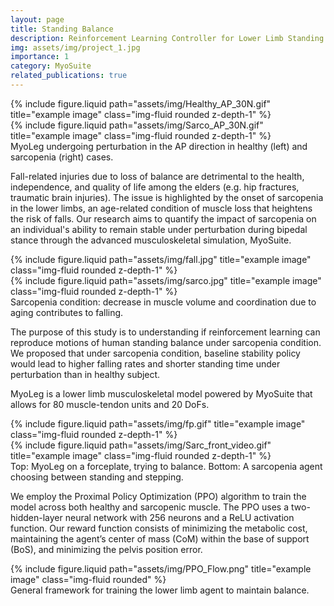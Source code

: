 ```yaml
---
layout: page
title: Standing Balance
description: Reinforcement Learning Controller for Lower Limb Standing Balance
img: assets/img/project_1.jpg
importance: 1
category: MyoSuite
related_publications: true
---
```

<div class="row justify-content-center">
    <div class="col-4 mt-3 mt-md-0">
        {% include figure.liquid path="assets/img/Healthy_AP_30N.gif" title="example image" class="img-fluid rounded z-depth-1" %}
    </div>
    <div class="col-4 mt-3 mt-md-0">
        {% include figure.liquid path="assets/img/Sarco_AP_30N.gif" title="example image" class="img-fluid rounded z-depth-1" %}
    </div>
</div>
<div class="caption">
    MyoLeg undergoing perturbation in the AP direction in healthy (left) and sarcopenia (right) cases.
</div>


Fall-related injuries due to loss of balance are detrimental to the health, independence, and quality of life among the elders (e.g. hip fractures, traumatic brain injuries). The issue is highlighted by the onset of sarcopenia in the lower limbs, an age-related condition of muscle loss that heightens the risk of falls. Our research aims to quantify the impact of sarcopenia on an individual's ability to remain stable under perturbation during bipedal stance through the advanced musculoskeletal simulation, MyoSuite.

<div class="row justify-content-center">
    <div class="col-sm-3 mt-3 mt-md-0">
        {% include figure.liquid path="assets/img/fall.jpg" title="example image" class="img-fluid rounded z-depth-1" %}
    </div>
    <div class="col-sm-7 mt-3 mt-md-0">
        {% include figure.liquid path="assets/img/sarco.jpg" title="example image" class="img-fluid rounded z-depth-1" %}
    </div>
</div>
<div class="caption">
    Sarcopenia condition: decrease in muscle volume and coordination due to aging contributes to falling.
</div>


The purpose of this study is to understanding if reinforcement learning can reproduce motions of human standing balance under sarcopenia condition. We proposed that under sarcopenia condition, baseline stability policy would lead to higher falling rates and shorter standing time under perturbation than in healthy subject.

MyoLeg is a lower limb musculoskeletal model powered by MyoSuite that allows for 80 muscle-tendon units and 20 DoFs.

<div class="row justify-content-center">
    <div class="col-5 mt-3 mt-md-0">
        {% include figure.liquid path="assets/img/fp.gif" title="example image" class="img-fluid rounded z-depth-1" %}
    </div>
    <div class="col-5 mt-3 mt-md-0">
        {% include figure.liquid path="assets/img/Sarc_front_video.gif" title="example image" class="img-fluid rounded z-depth-1" %}
    </div>
</div>
<div class="caption">
    Top: MyoLeg on a forceplate, trying to balance. Bottom: A sarcopenia agent choosing between standing and stepping.
</div>

We employ the Proximal Policy Optimization (PPO) algorithm to train the model across both healthy and sarcopenic muscle. The PPO uses a two-hidden-layer neural network with 256 neurons and a ReLU activation function. Our reward function consists of minimizing the metabolic cost, maintaining the agent’s center of mass (CoM) within the base of support (BoS), and minimizing the pelvis position error.

<div class="row justify-content-center">
    <div class="col-sm-8 mt-3 mt-md-0">
        {% include figure.liquid path="assets/img/PPO_Flow.png" title="example image" class="img-fluid rounded" %}
    </div>
</div>
<div class="caption">
    General framework for training the lower limb agent to maintain balance.
</div>
